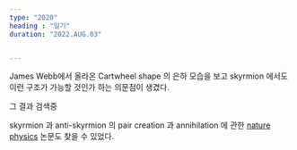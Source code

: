 ```yaml
---
type: "2020"
heading : "일기"
duration: "2022.AUG.03"


---
```

 
 James Webb에서 올라온 Cartwheel shape 의 은하 모습을 보고 skyrmion 에서도 이런 구조가 가능할 것인가 하는 의문점이 생겼다. 
 
 그 결과 검색중
 
 skyrmion 과 anti-skyrmion 의 pair creation 과 annihilation 에 관한 [nature physics](https://www.nature.com/articles/s41567-022-01638-4) 논문도 찾을 수 있었다. 